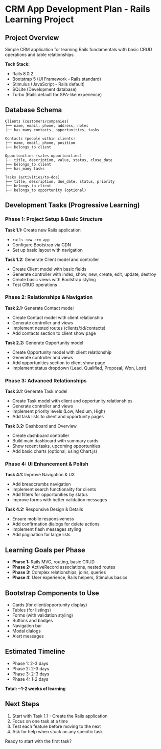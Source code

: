 # CRM App Development Plan - Rails Learning Project

## Project Overview
Simple CRM application for learning Rails fundamentals with basic CRUD operations and table relationships.

**Tech Stack:**
- Rails 8.0.2
- Bootstrap 5 (UI Framework - Rails standard)
- Stimulus (JavaScript - Rails default)
- SQLite (Development database)
- Turbo (Rails default for SPA-like experience)

## Database Schema
```
Clients (customers/companies)
├── name, email, phone, address, notes
├── has_many contacts, opportunities, tasks

Contacts (people within clients)
├── name, email, phone, position
├── belongs_to client

Opportunities (sales opportunities)
├── title, description, value, status, close_date
├── belongs_to client
├── has_many tasks

Tasks (activities/to-dos)
├── title, description, due_date, status, priority
├── belongs_to client
├── belongs_to opportunity (optional)
```

## Development Tasks (Progressive Learning)

### Phase 1: Project Setup & Basic Structure
**Task 1.1:** Create new Rails application
- `rails new crm_app`
- Configure Bootstrap via CDN
- Set up basic layout with navigation

**Task 1.2:** Generate Client model and controller
- Create Client model with basic fields
- Generate controller with index, show, new, create, edit, update, destroy
- Create basic views with Bootstrap styling
- Test CRUD operations

### Phase 2: Relationships & Navigation
**Task 2.1:** Generate Contact model
- Create Contact model with client relationship
- Generate controller and views
- Implement nested routes (clients/:id/contacts)
- Add contacts section to client show page

**Task 2.2:** Generate Opportunity model
- Create Opportunity model with client relationship
- Generate controller and views
- Add opportunities section to client show page
- Implement status dropdown (Lead, Qualified, Proposal, Won, Lost)

### Phase 3: Advanced Relationships
**Task 3.1:** Generate Task model
- Create Task model with client and opportunity relationships
- Generate controller and views
- Implement priority levels (Low, Medium, High)
- Add task lists to client and opportunity pages

**Task 3.2:** Dashboard and Overview
- Create dashboard controller
- Build main dashboard with summary cards
- Show recent tasks, upcoming opportunities
- Add basic charts (optional, using Chart.js)

### Phase 4: UI Enhancement & Polish
**Task 4.1:** Improve Navigation & UX
- Add breadcrumbs navigation
- Implement search functionality for clients
- Add filters for opportunities by status
- Improve forms with better validation messages

**Task 4.2:** Responsive Design & Details
- Ensure mobile responsiveness
- Add confirmation dialogs for delete actions
- Implement flash messages styling
- Add pagination for large lists

## Learning Goals per Phase
- **Phase 1:** Rails MVC, routing, basic CRUD
- **Phase 2:** ActiveRecord associations, nested routes
- **Phase 3:** Complex relationships, joins, queries
- **Phase 4:** User experience, Rails helpers, Stimulus basics

## Bootstrap Components to Use
- Cards (for client/opportunity display)
- Tables (for listings)
- Forms (with validation styling)
- Buttons and badges
- Navigation bar
- Modal dialogs
- Alert messages

## Estimated Timeline
- Phase 1: 2-3 days
- Phase 2: 2-3 days  
- Phase 3: 2-3 days
- Phase 4: 1-2 days

**Total: ~1-2 weeks of learning**

## Next Steps
1. Start with Task 1.1 - Create the Rails application
2. Focus on one task at a time
3. Test each feature before moving to the next
4. Ask for help when stuck on any specific task

Ready to start with the first task?
